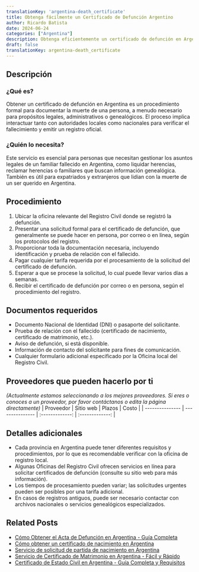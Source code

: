 ```yaml
---
translationKey: 'argentina-death_certificate'
title: Obtenga fácilmente un Certificado de Defunción Argentino
author: Ricardo Batista
date: 2024-06-24
categories: ["Argentina"]
description: Obtenga eficientemente un certificado de defunción en Argentina con nuestra guía paso a paso. Perfecto para necesidades legales y genealógicas.
draft: false
translationKey: argentina-death_certificate
---
```


## Descripción
### ¿Qué es?
Obtener un certificado de defunción en Argentina es un procedimiento formal para documentar la muerte de una persona, a menudo necesario para propósitos legales, administrativos o genealógicos. El proceso implica interactuar tanto con autoridades locales como nacionales para verificar el fallecimiento y emitir un registro oficial.

### ¿Quién lo necesita?
Este servicio es esencial para personas que necesitan gestionar los asuntos legales de un familiar fallecido en Argentina, como liquidar herencias, reclamar herencias o familiares que buscan información genealógica. También es útil para expatriados y extranjeros que lidian con la muerte de un ser querido en Argentina.

## Procedimiento

1. Ubicar la oficina relevante del Registro Civil donde se registró la defunción.
2. Presentar una solicitud formal para el certificado de defunción, que generalmente se puede hacer en persona, por correo o en línea, según los protocolos del registro.
3. Proporcionar toda la documentación necesaria, incluyendo identificación y prueba de relación con el fallecido.
4. Pagar cualquier tarifa requerida por el procesamiento de la solicitud del certificado de defunción.
5. Esperar a que se procese la solicitud, lo cual puede llevar varios días a semanas.
6. Recibir el certificado de defunción por correo o en persona, según el procedimiento del registro.

## Documentos requeridos

- Documento Nacional de Identidad (DNI) o pasaporte del solicitante.
- Prueba de relación con el fallecido (certificado de nacimiento, certificado de matrimonio, etc.).
- Aviso de defunción, si está disponible.
- Información de contacto del solicitante para fines de comunicación.
- Cualquier formulario adicional especificado por la Oficina local del Registro Civil.

## Proveedores que pueden hacerlo por ti
_(Actualmente estamos seleccionando a los mejores proveedores. Si eres o conoces a un proveedor, por favor contáctanos o edita la página directamente)_
| Proveedor        |     Sitio web    |     Plazos       |       Costo       |
| --------------- | --------------- |  :-------------: | :-------------: |

## Detalles adicionales

- Cada provincia en Argentina puede tener diferentes requisitos y procedimientos, por lo que es recomendable verificar con la oficina de registro local.
- Algunas Oficinas del Registro Civil ofrecen servicios en línea para solicitar certificados de defunción (consulte su sitio web para más información).
- Los tiempos de procesamiento pueden variar; las solicitudes urgentes pueden ser posibles por una tarifa adicional.
- En casos de registros antiguos, puede ser necesario contactar con archivos nacionales o servicios genealógicos especializados.
## Related Posts

- [Cómo Obtener el Acta de Defunción en Argentina - Guía Completa](https://tramitit.com/es/guides/argentina/partida_de_defunción/)
- [Cómo obtener un certificado de nacimiento en Argentina](https://tramitit.com/es/guides/argentina/partida_de_nacimiento/)
- [Servicio de solicitud de partida de nacimiento en Argentina](https://tramitit.com/es/guides/argentina/certificado_de_nacimiento/)
- [Servicio de Certificado de Matrimonio en Argentina - Fácil y Rápido](https://tramitit.com/es/guides/argentina/certificado_de_matrimonio/)
- [Certificado de Estado Civil en Argentina - Guía Completa y Requisitos](https://tramitit.com/es/guides/argentina/solicitud_de_certificado_de_soltería/)